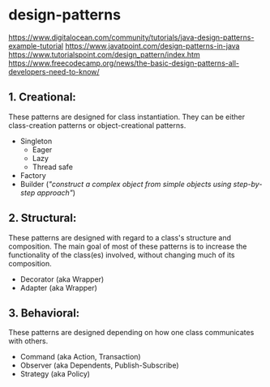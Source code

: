# design-patterns

https://www.digitalocean.com/community/tutorials/java-design-patterns-example-tutorial
https://www.javatpoint.com/design-patterns-in-java
https://www.tutorialspoint.com/design_pattern/index.htm
https://www.freecodecamp.org/news/the-basic-design-patterns-all-developers-need-to-know/

## 1. Creational: 
These patterns are designed for class instantiation. They can be either class-creation patterns or object-creational patterns.
    
- Singleton
  - Eager
  - Lazy
  - Thread safe
- Factory
- Builder (_"construct a complex object from simple objects using step-by-step approach"_)

## 2. Structural: 
These patterns are designed with regard to a class's structure and composition. The main goal of most of these patterns is to increase the functionality of the class(es) involved, without changing much of its composition.

- Decorator (aka Wrapper)
- Adapter (aka Wrapper)

## 3. Behavioral: 
These patterns are designed depending on how one class communicates with others.

- Command (aka Action, Transaction)
- Observer (aka Dependents, Publish-Subscribe)
- Strategy (aka Policy)